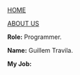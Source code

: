 [HOME](index.md)

[ABOUT US](about_us.md)

**Role:** Programmer.

**Name:** Guillem Travila.

**My Job:** 
